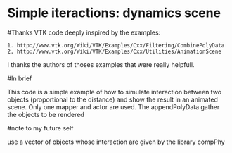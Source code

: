 Simple iteractions: dynamics scene
======================

#Thanks
VTK code deeply inspired by the examples:

    1. http://www.vtk.org/Wiki/VTK/Examples/Cxx/Filtering/CombinePolyData
    2. http://www.vtk.org/Wiki/VTK/Examples/Cxx/Utilities/AnimationScene
I thanks the authors of thoses examples that were really helpfull.

#In brief

This code is a simple example of how to simulate interaction between two objects (proportional to the distance) and show the result in an animated scene. Only one mapper and actor are used. The appendPolyData gather the objects to be rendered

#note to my future self

use a vector of objects whose interaction are given by the library compPhy
